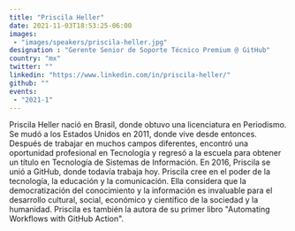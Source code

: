 ```yaml
---
title: "Priscila Heller"
date: 2021-11-03T18:53:25-06:00
images:
 - "images/speakers/priscila-heller.jpg"
designation : "Gerente Senior de Soporte Técnico Premium @ GitHub"
country: "mx"
twitter: ""
linkedin: "https://www.linkedin.com/in/priscila-heller/"
github: ""
events:
 - "2021-1"
---
```


Priscila Heller nació en Brasil, donde obtuvo una licenciatura en Periodismo. Se mudó a los Estados Unidos en 2011, donde vive desde entonces. Después de trabajar en muchos campos diferentes, encontró una oportunidad profesional en Tecnología y regresó a la escuela para obtener un título en Tecnología de Sistemas de Información. En 2016, Priscila se unió a GitHub, donde todavía trabaja hoy. Priscila cree en el poder de la tecnología, la educación y la comunicación. Ella considera que la democratización del conocimiento y la información es invaluable para el desarrollo cultural, social, económico y científico de la sociedad y la humanidad. Priscila es también la autora de su primer libro "Automating Workflows with GitHub Action". 


